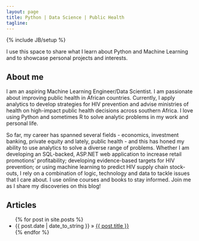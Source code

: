 ```yaml
---
layout: page
title: Python | Data Science | Public Health
tagline:
---
```

{% include JB/setup %}

I use this space to share what I learn about Python and Machine Learning and to showcase personal 
projects and interests.

## About me

I am an aspiring Machine Learning Engineer/Data Scientist. I am passionate about improving public health
in African countries. Currently, I apply analytics to develop strategies for HIV prevention and advise 
ministries of health on high-impact public health decisions across southern Africa. I love using Python 
and sometimes R to solve analytic problems in my work and personal life. 

So far, my career has spanned several fields - economics, investment banking, private equity and lately, 
public health - and this has honed my ability to use analytics to solve a diverse range of problems. 
Whether I am developing an SQL-backed, ASP.NET web application to increase retail promotions’ profitability; 
developing evidence-based targets for HIV prevention; or using machine learning to predict HIV supply chain 
stock-outs, I rely on a combination of logic, technology and data to tackle issues that I care about. I use 
online courses and books to stay informed. Join me as I share my discoveries on this blog! 

    
## Articles
<ul class="posts">
  {% for post in site.posts %}
    <li><span>{{ post.date | date_to_string }}</span> &raquo; <a href="{{ BASE_PATH }}{{ post.url }}">{{ post.title }}</a></li>
  {% endfor %}
</ul>
